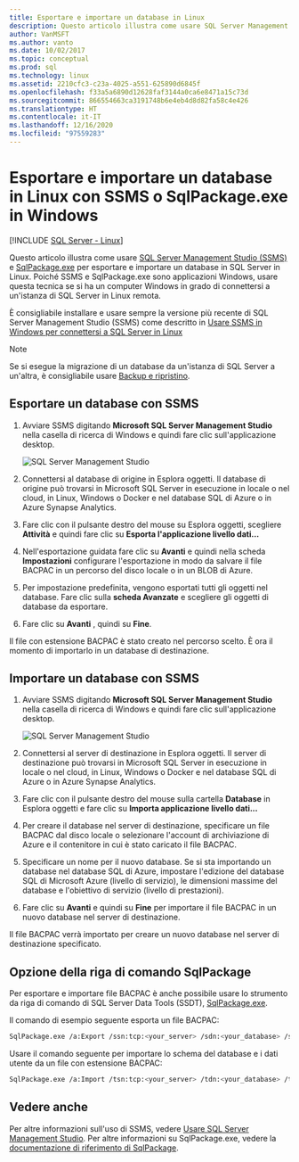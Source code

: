 ```yaml
---
title: Esportare e importare un database in Linux
description: Questo articolo illustra come usare SQL Server Management Studio e SqlPackage.exe per esportare e importare un database in SQL Server in Linux.
author: VanMSFT
ms.author: vanto
ms.date: 10/02/2017
ms.topic: conceptual
ms.prod: sql
ms.technology: linux
ms.assetid: 2210cfc3-c23a-4025-a551-625890d6845f
ms.openlocfilehash: f33a5a6890d12628faf3144a0ca6e8471a15c73d
ms.sourcegitcommit: 866554663ca3191748b6e4eb4d8d82fa58c4e426
ms.translationtype: HT
ms.contentlocale: it-IT
ms.lasthandoff: 12/16/2020
ms.locfileid: "97559283"
---
```

# <a name="export-and-import-a-database-on-linux-with-ssms-or-sqlpackageexe-on-windows"></a>Esportare e importare un database in Linux con SSMS o SqlPackage.exe in Windows

[!INCLUDE [SQL Server - Linux](../includes/applies-to-version/sql-linux.md)]

Questo articolo illustra come usare [SQL Server Management Studio (SSMS)](../ssms/download-sql-server-management-studio-ssms.md) e [SqlPackage.exe](../tools/sqlpackage/sqlpackage.md) per esportare e importare un database in SQL Server in Linux. Poiché SSMS e SqlPackage.exe sono applicazioni Windows, usare questa tecnica se si ha un computer Windows in grado di connettersi a un'istanza di SQL Server in Linux remota.

È consigliabile installare e usare sempre la versione più recente di SQL Server Management Studio (SSMS) come descritto in [Usare SSMS in Windows per connettersi a SQL Server in Linux](sql-server-linux-manage-ssms.md)

> [!NOTE]
> Se si esegue la migrazione di un database da un'istanza di SQL Server a un'altra, è consigliabile usare [Backup e ripristino](sql-server-linux-migrate-restore-database.md).

## <a name="export-a-database-with-ssms"></a>Esportare un database con SSMS

1. Avviare SSMS digitando **Microsoft SQL Server Management Studio** nella casella di ricerca di Windows e quindi fare clic sull'applicazione desktop.

    ![SQL Server Management Studio](./media/sql-server-linux-manage-ssms/ssms.png) 

2. Connettersi al database di origine in Esplora oggetti. Il database di origine può trovarsi in Microsoft SQL Server in esecuzione in locale o nel cloud, in Linux, Windows o Docker e nel database SQL di Azure o in Azure Synapse Analytics.

3. Fare clic con il pulsante destro del mouse su Esplora oggetti, scegliere **Attività** e quindi fare clic su **Esporta l'applicazione livello dati...**

4. Nell'esportazione guidata fare clic su **Avanti** e quindi nella scheda **Impostazioni** configurare l'esportazione in modo da salvare il file BACPAC in un percorso del disco locale o in un BLOB di Azure.

5. Per impostazione predefinita, vengono esportati tutti gli oggetti nel database. Fare clic sulla **scheda Avanzate** e scegliere gli oggetti di database da esportare.

6. Fare clic su **Avanti** , quindi su **Fine**.

Il file con estensione BACPAC è stato creato nel percorso scelto. È ora il momento di importarlo in un database di destinazione.

## <a name="import-a-database-with-ssms"></a>Importare un database con SSMS

1. Avviare SSMS digitando **Microsoft SQL Server Management Studio** nella casella di ricerca di Windows e quindi fare clic sull'applicazione desktop.

    ![SQL Server Management Studio](./media/sql-server-linux-manage-ssms/ssms.png) 

2. Connettersi al server di destinazione in Esplora oggetti. Il server di destinazione può trovarsi in Microsoft SQL Server in esecuzione in locale o nel cloud, in Linux, Windows o Docker e nel database SQL di Azure o in Azure Synapse Analytics.

3. Fare clic con il pulsante destro del mouse sulla cartella **Database** in Esplora oggetti e fare clic su **Importa applicazione livello dati...**

4. Per creare il database nel server di destinazione, specificare un file BACPAC dal disco locale o selezionare l'account di archiviazione di Azure e il contenitore in cui è stato caricato il file BACPAC.

5. Specificare un nome per il nuovo database. Se si sta importando un database nel database SQL di Azure, impostare l'edizione del database SQL di Microsoft Azure (livello di servizio), le dimensioni massime del database e l'obiettivo di servizio (livello di prestazioni).

6. Fare clic su **Avanti** e quindi su **Fine** per importare il file BACPAC in un nuovo database nel server di destinazione.

Il file BACPAC verrà importato per creare un nuovo database nel server di destinazione specificato.

## <a name="sqlpackage-command-line-option"></a><a id="sqlpackage"></a> Opzione della riga di comando SqlPackage

Per esportare e importare file BACPAC è anche possibile usare lo strumento da riga di comando di SQL Server Data Tools (SSDT), [SqlPackage.exe](../tools/sqlpackage/sqlpackage.md).

Il comando di esempio seguente esporta un file BACPAC:

```bash
SqlPackage.exe /a:Export /ssn:tcp:<your_server> /sdn:<your_database> /su:<username> /sp:<password> /tf:<path_to_bacpac>
```

Usare il comando seguente per importare lo schema del database e i dati utente da un file con estensione BACPAC:

```bash
SqlPackage.exe /a:Import /tsn:tcp:<your_server> /tdn:<your_database> /tu:<username> /tp:<password> /sf:<path_to_bacpac>

```

## <a name="see-also"></a>Vedere anche
Per altre informazioni sull'uso di SSMS, vedere [Usare SQL Server Management Studio](../ssms/sql-server-management-studio-ssms.md). Per altre informazioni su SqlPackage.exe, vedere la [documentazione di riferimento di SqlPackage](../tools/sqlpackage/sqlpackage.md).